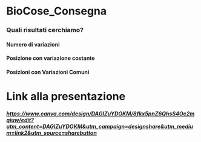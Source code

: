 # BioCose_Consegna

### Quali risultati cerchiamo?
#### Numero di variazioni
#### Posizione con variazione costante
#### Posizioni con Variazioni Comuni


# Link alla presentazione
##### https://www.canva.com/design/DAGIZuYDOKM/8fkx5pnZ6QhsS4Oc2mqjuw/edit?utm_content=DAGIZuYDOKM&utm_campaign=designshare&utm_medium=link2&utm_source=sharebutton
